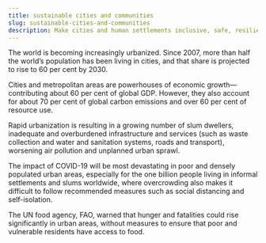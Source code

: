 ```yaml
---
title: sustainable cities and communities
slug: sustainable-cities-and-communities
description: Make cities and human settlements inclusive, safe, resilient and sustainable.
---
```


The world is becoming increasingly urbanized. Since 2007, more than
half the world’s population has been living in cities, and that share
is projected to rise to 60 per cent by 2030.

Cities and metropolitan areas are powerhouses of economic
growth—contributing about 60 per cent of global GDP. However, they
also account for about 70 per cent of global carbon emissions and over
60 per cent of resource use.

Rapid urbanization is resulting in a growing number of slum dwellers,
inadequate and overburdened infrastructure and services (such as waste
collection and water and sanitation systems, roads and transport),
worsening air pollution and unplanned urban sprawl.

The impact of COVID-19 will be most devastating in poor and densely
populated urban areas, especially for the one billion people living in
informal settlements and slums worldwide, where overcrowding also
makes it difficult to follow recommended measures such as social
distancing and self-isolation.

The UN food agency, FAO, warned that hunger and fatalities could rise
significantly in urban areas, without measures to ensure that poor and
vulnerable residents have access to food.

